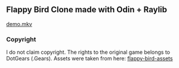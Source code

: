 ## Flappy Bird Clone made with Odin + Raylib

[demo.mkv](demo.mkv)

### Copyright

I do not claim copyright. The rights to the original game belongs to DotGears (.Gears). 
Assets were taken from here: [flappy-bird-assets]("https://github.com/samuelcust/flappy-bird-assets")  